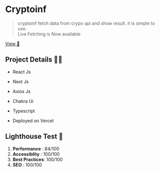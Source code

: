 # Cryptoinf 

> cryptoinf fetch data from crypo api and show result. it is simple to use. <br/>
> Live Fetching is Now available

<a href="https://cryptoinf.vercel.app">View 🚀</a>

## Project Details 🕵️‍♀️

+ React Js
+ Next Js
+ Axios Js
+ Chakra Ui
+ Typescript

+ Deployed on Vercel 

## Lighthouse Test 🧪

1. **Performance** : 84/100 
2. **Accessiblity** : 100/100
3. **Best Practices**: 100/100
4. **SEO** : 100/100

